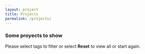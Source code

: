 ```yaml
---
layout: project
title: Projects
permalink: /projects/
---
```


### Some proyects to show

Please select tags to filter or select **Reset** to view all or start again.
